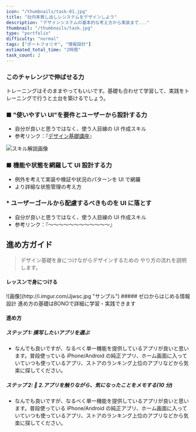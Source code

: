 ```yaml
---
icon: "/thumbnails/task-01.jpg"
title: "社内本質し出しレシステムをデザインしよう"
description: "デザインシステムの基本的な考え方から実装まで..."
thumbnail: "/thumbnails/task.jpg"
type: "portfolio"
difficulty: "normal"
tags: ["ポートフォリオ", "情報設計"]
estimated_total_time: "2時間"
task_count: 2
---
```


### このチャレンジで伸ばせる力

トレーニングはそのままやってもいいです。基礎も合わせて学習して、実践をトレーニングで行うと土台を築けるでしょう。

<div class="skill-group">

### ■ "使いやすい UI"を要件とユーザーから設計する力

- 自分が良いと思うではなく、使う人目線の UI 作成スキル
- 参考リンク：『[デザイン基礎講座](https://example.com)』

![スキル解説画像](http://i.imgur.com/Jjwsc.jpg "サンプル")

### ■ 機能や状態を網羅して UI 設計する力

- 例外を考えて実装や検証や状況のパターンを UI で網羅
- より詳細な状態管理の考え方

### \* ユーザーゴールから配慮するべきものを UI に落とす

- 自分が良いと思うではなく、使う人目線の UI 作成スキル
- 参考リンク：『〜〜〜〜〜〜〜〜〜〜〜〜』
</div>

## 進め方ガイド

> デザイン基礎を身につけながらデザインするための
> やり方の流れを説明します。

#### レッスンで身につける

<!-- 以下1つのグループとしてスタイルを定義したい-->

<div class="lesson">
![画像](http://i.imgur.com/Jjwsc.jpg "サンプル")
##### ゼロからはじめる情報設計
進め方の基礎はBONOで詳細に学習・実践できます
</div>

#### 進め方

<div class="step">

##### ステップ 1: 摸写したいアプリを選ぶ

- なんでも良いですが、なるべく単一機能を提供しているアプリが良いと思います。普段使っている iPhone/Android の純正アプリ、ホーム画面に入っていていつも使っているアプリ、ストアのランキング上位のアプリなどから気楽に探してください。

</div>

<div class="step">

##### ステップ 2: 📱 2.アプリを触りながら、気になったことをメモする(10 分)

- なんでも良いですが、なるべく単一機能を提供しているアプリが良いと思います。普段使っている iPhone/Android の純正アプリ、ホーム画面に入っていていつも使っているアプリ、ストアのランキング上位のアプリなどから気楽に探してください。

</div>
